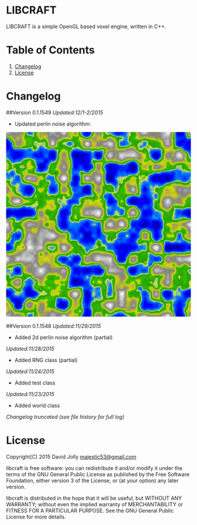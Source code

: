 LIBCRAFT
========

LIBCRAFT is a simple OpenGL based voxel engine, written in C++.

Table of Contents
=================

1. [Changelog](https://github.com/majestic53/libcraft#changelog)
2. [License](https://github.com/majestic53/libcraft#license)

Changelog
=========
##Version 0.1.1549
*Updated:12/1-2/2015*

* Updated perlin noise algorithm:

![Terrain Sample](https://raw.githubusercontent.com/majestic53/libcraft/master/docs/terrain_sample.jpg)

##Version 0.1.1548
*Updated:11/29/2015*

* Added 2d perlin noise algorithm (partial)

*Updated:11/28/2015*

* Added RNG class (partial)

*Updated:11/24/2015*

* Added test class

*Updated:11/23/2015*

* Added world class

*Changelog truncated (see file history for full log)*

License
=======

Copyright(C) 2015 David Jolly <majestic53@gmail.com>

libcraft is free software: you can redistribute it and/or modify
it under the terms of the GNU General Public License as published by
the Free Software Foundation, either version 3 of the License, or
(at your option) any later version.

libcraft is distributed in the hope that it will be useful,
but WITHOUT ANY WARRANTY; without even the implied warranty of
MERCHANTABILITY or FITNESS FOR A PARTICULAR PURPOSE.  See the
GNU General Public License for more details.
